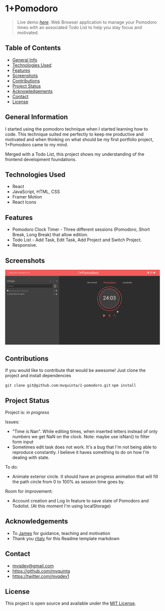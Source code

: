 # 1+Pomodoro
> Live demo [_here_](https://onemorepomodoro.netlify.app/).
> Web Browser application to manage your Pomodoro times with an associated Todo List to help you stay focus and motivated.

## Table of Contents
* [General Info](#general-information)
* [Technologies Used](#technologies-used)
* [Features](#features)
* [Screenshots](#screenshots)
* [Contributions](#contributions)
* [Project Status](#project-status)
* [Acknowledgements](#acknowledgements)
* [Contact](#contact)
* [License](#license)


## General Information
I started using the pomodoro technique when I started learning how to code. This technique suited me perfectly to keep me productive and motivated and when thinking on what should be my first portfolio project, 1+Pomodoro came to my mind. 

Merged with a Todo List, this project shows my understanding of the frontend development foundations. 

## Technologies Used
- React
- JavaScript, HTML, CSS
- Framer Motion
- React Icons


## Features
- Pomodoro Clock Timer - Three different sessions (Pomodoro, Short Break, Long Break) that allow edition.
- Todo List - Add Task, Edit Task, Add Project and Switch Project.
- Responsive.


## Screenshots
![Example screenshot](./img/onemorepomodoroScreenshot.png)


## Contributions
If you would like to contribute that would be awesome!
Just clone the project and install dependencies

`git clone git@github.com:mvquinta/1-pomodoro.git`
`npm install`


## Project Status
Project is: _in progress_ 

Issues:
- "Time is Nan". While editing times, when inserted letters instead of only numbers we get NaN on the clock. Note: maybe use isNan() to filter form input
- Sometimes edit task does not work. It's a bug that I'm not being able to reproduce constantly. I believe it haves something to do on how I'm dealing with state.

To do:
- Animate exterior circle. It should have an progress animation that will fill the path circle from 0 to 100% as session time goes by.

Room for improvement:
- Account creation and Log In feature to save state of Pomodoro and Todolist. (At this moment I'm using localStorage)


## Acknowledgements
- To [James](https://github.com/jrobind) for guidance, teaching and motivation
- Thank you [ritaly](https://github.com/ritaly) for this Readme template markdown

## Contact
- mvqdev@gmail.com
- https://github.com/mvquinta
- https://twitter.com/mvqdev1


## License
This project is open source and available under the [MIT License](https://github.com/mvquinta/1-pomodoro/blob/main/LICENSE.md).
